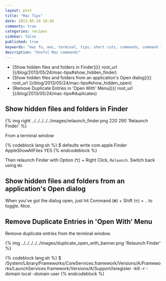 ```yaml
---
layout: post
title: "Mac Tips"
date: 2013-05-24 10:28
comments: true
categories: recipes
sidebar: false
published: true
keywords: "mac fu, mac, terminal, tips, short cuts, commands, command line, shell, bash"
description: "Useful Mac commands"
---
```


- [Show hidden files and folders in Finder]({{ root_url }}/blog/2013/05/24/mac-tips#show_hidden_finder)
- [Show hidden files and folders from an application's Open dialog]({{ root_url }}/blog/2013/05/24/mac-tips#show_hidden_open)
- [Remove Duplicate Entries in 'Open With' Menu]({{ root_url }}/blog/2013/05/24/mac-tips#duplicates)


<!-- more -->

##  <a id="show_hidden_finder"></a>Show hidden files and folders in Finder

{% img right ../../../../../images/relaunch_finder.png 220 290 'Relaunch Finder' %}

From a terminal window

{% codeblock lang:sh %}
$ defaults write com.apple.Finder AppleShowAllFiles YES
{% endcodeblock %}

Then relaunch Finder with Option (![Alt](/images/ks_option.gif)) + Right Click, `Relaunch`. Switch back using `NO`.









## <a id="show_hidden_open"></a>Show hidden files and folders from an application's Open dialog

When you've got the dialog open, just hit Command (![Alt](/images/ks_command.gif)) + Shift (![Alt](/images/ks_shift.gif)) + `.` to toggle. Nice.


## <a id="duplicates"></a>Remove Duplicate Entries in 'Open With' Menu

Remove duplicate entries from the terminal window.

{% img ../../../../../images/duplicate_open_with_banner.png 'Relaunch Finder' %}

{% codeblock lang:sh %}
$ /System/Library/Frameworks/CoreServices.framework/Versions/A/Frameworks/LaunchServices.framework/Versions/A/Support/lsregister -kill -r -domain local -domain user
{% endcodeblock %}

